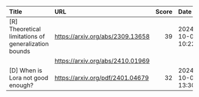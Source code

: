| Title                                                | URL                              |   Score | Date                |
|:-----------------------------------------------------|:---------------------------------|--------:|:--------------------|
| [R] Theoretical limitations of generalization bounds | https://arxiv.org/abs/2309.13658 |      39 | 2024-10-05 10:22:49 |
|                                                      | https://arxiv.org/abs/2410.01969 |         |                     |
| [D] When is Lora not good enough?                    | https://arxiv.org/pdf/2401.04679 |      32 | 2024-10-05 13:30:34 |